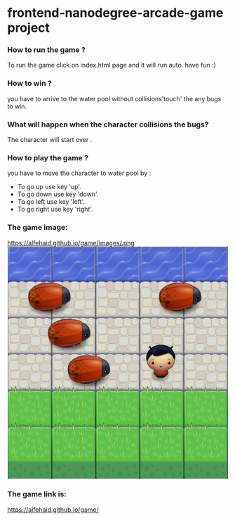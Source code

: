 # frontend-nanodegree-arcade-game project

### How to run the game ?
To run the game click on index.html page and it will run auto. have fun :)

### How to win ?
you have to arrive to the water pool without collisions'touch' the any bugs to win.

### What will happen when the character collisions the bugs?
The character will start over .

### How to play the game ?
you have to move the character to water pool by :
- To go up use key 'up'.
- To go down use key 'down'.
- To go left use key 'left'.
- To go right use key 'right'.

### The game image:
https://alfehaid.github.io/game/images/.png
![](images/image.png)

### The game link is:
https://alfehaid.github.io/game/

